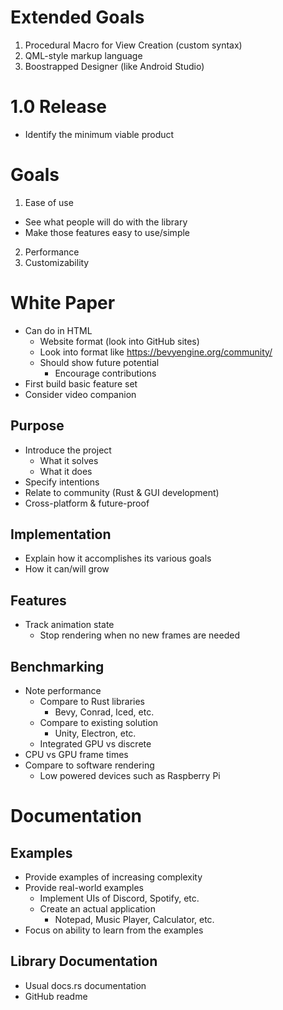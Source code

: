 # Extended Goals
1. Procedural Macro for View Creation (custom syntax)
2. QML-style markup language
3. Boostrapped Designer (like Android Studio)


# 1.0 Release
- Identify the minimum viable product


# Goals

1. Ease of use
  - See what people will do with the library
  - Make those features easy to use/simple
2. Performance
3. Customizability


# White Paper
- Can do in HTML
  - Website format (look into GitHub sites)
  - Look into format like https://bevyengine.org/community/
  - Should show future potential
    - Encourage contributions
- First build basic feature set
- Consider video companion

## Purpose
- Introduce the project
  - What it solves
  - What it does
- Specify intentions
- Relate to community (Rust & GUI development)
- Cross-platform & future-proof

## Implementation
- Explain how it accomplishes its various goals
- How it can/will grow


## Features
- Track animation state
  - Stop rendering when no new frames are needed


## Benchmarking
- Note performance
  - Compare to Rust libraries
    - Bevy, Conrad, Iced, etc.
  - Compare to existing solution
    - Unity, Electron, etc.
  - Integrated GPU vs discrete
- CPU vs GPU frame times
- Compare to software rendering
  - Low powered devices such as Raspberry Pi


# Documentation

## Examples
- Provide examples of increasing complexity
- Provide real-world examples
  - Implement UIs of Discord, Spotify, etc.
  - Create an actual application
    - Notepad, Music Player, Calculator, etc.
- Focus on ability to learn from the examples

## Library Documentation
- Usual docs.rs documentation
- GitHub readme